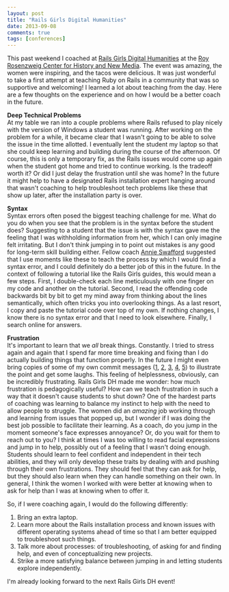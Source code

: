 ```yaml
---
layout: post
title: "Rails Girls Digital Humanities"
date: 2013-09-08
comments: true
tags: [conferences]
---
```

This past weekend I coached at <a href="http://railsgirls.com/digitalhumanities_fairfax">Rails Girls Digital Humanities</a> at the <a href="http://chnm.gmu.edu/">Roy Rosenzweig Center for History and New Media</a>. The event was amazing, the women were inspiring, and the tacos were delicious. It was just wonderful to take a first attempt at teaching Ruby on Rails in a community that was so supportive and welcoming! I learned a lot about teaching from the day. Here are a few thoughts on the experience and on how I would be a better coach in the future.

**Deep Technical Problems**  
At my table we ran into a couple problems where Rails refused to play nicely with the version of Windows a student was running. After working on the problem for a while, it became clear that I wasn't going to be able to solve the issue in the time allotted. I eventually lent the student my laptop so that she could keep learning and building during the course of the afternoon. Of course, this is only a temporary fix, as the Rails issues would come up again when the student got home and tried to continue working. Is the tradeoff worth it? Or did I just delay the frustration until she was home? In the future it might help to have a designated Rails installation expert hanging around that wasn't coaching to help troubleshoot tech problems like these that show up later, after the installation party is over.

**Syntax**  
Syntax errors often posed the biggest teaching challenge for me. What do you do when you see that the problem is in the syntax before the student does? Suggesting to a student that the issue is with the syntax gave me the feeling that I was withholding information from her, which I can only imagine felt irritating. But I don't think jumping in to point out mistakes is any good for long-term skill building either. Fellow coach <a href="http://anglophileinacademia.blogspot.com/">Annie Swafford</a> suggested that I use moments like these to teach the process by which I would find a syntax error, and I could definitely do a better job of this in the future. In the context of following a tutorial like the Rails Girls guides, this would mean a few steps. First, I double-check each line meticulously with one finger on my code and another on the tutorial. Second, I read the offending code backwards bit by bit to get my mind away from thinking about the lines semantically, which often tricks you into overlooking things. As a last resort, I copy and paste the tutorial code over top of my own. If nothing changes, I know there is no syntax error and that I need to look elsewhere. Finally, I search online for answers.

**Frustration**  
It's important to learn that we <em>all</em> break things. Constantly. I tried to stress again and again that I spend far more time breaking and fixing than I do actually building things that function properly. In the future I might even bring copies of some of my own commit messages (<a href="https://github.com/scholarslab/prism/commit/8fba94b904219d42b5d270660d04a4bef69ed034">1</a>, <a href="https://github.com/scholarslab/prism/commit/bfae5eca226dfc8cbbee86f6acbfe63ec0c8c07f">2</a>, <a href="https://github.com/scholarslab/prism/commit/1fbba70b3577d093430426f7b4ee34752aa5c64c">3</a>, <a href="https://github.com/scholarslab/prism/commit/be0a319c44d6d2b3f894168cc26044ff42642c2e">4</a>, <a href="https://github.com/scholarslab/prism/commit/0af47e4d214f1c994714223f93c11801975f09d0">5</a>) to illustrate the point and get some laughs. This feeling of helplessness, obviously, can be incredibly frustrating. Rails Girls DH made me wonder: how much frustration is pedagogically useful? How can we teach frustration in such a way that it doesn't cause students to shut down? One of the hardest parts of coaching was learning to balance my instinct to help with the need to allow people to struggle. The women did an <em>amazing</em> job working through and learning from issues that popped up, but I wonder if I was doing the best job possible to facilitate their learning. As a coach, do you jump in the moment someone's face expresses annoyance? Or, do you wait for them to reach out to you? I think at times I was too willing to read facial expressions and jump in to help, possibly out of a feeling that I wasn't doing enough. Students should learn to feel confident and independent in their tech abilities, and they will only develop these traits by dealing with and pushing through their own frustrations. They should feel that they can ask for help, but they should also learn when they can handle something on their own. In general, I think the women I worked with were better at knowing when to ask for help than I was at knowing when to offer it.

So, if I were coaching again, I would do the following differently:  
1. Bring an extra laptop.  
2. Learn more about the Rails installation process and known issues with different operating systems ahead of time so that I am better equipped to troubleshoot such things.  
3. Talk more about processes: of troubleshooting, of asking for and finding help, and even of conceptualizing new projects.  
4. Strike a more satisfying balance between jumping in and letting students explore independently.  

I'm already looking forward to the next Rails Girls DH event!